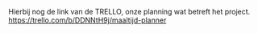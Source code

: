 Hierbij nog de link van de TRELLO, onze planning wat betreft het project.
https://trello.com/b/DDNNtH9j/maaltijd-planner
